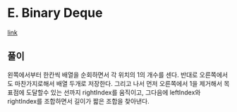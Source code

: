 # E. Binary Deque

[link](https://codeforces.com/problemset/problem/1692/E)

## 풀이

왼쪽에서부터 한칸씩 배열을 순회하면서 각 위치의 1의 개수를 센다. 반대로 오른쪽에서도 마찬가지로해서 배열 두개로 저장한다. 그리고 나서 먼저 오른쪽에서 1을 제거해서 목표점에 도달할수 있는 선까지 rightIndex를 움직이고, 그다음에 leftIndex와 rightIndex를 조합하면서 길이가 짧은 조합을 찾아낸다.